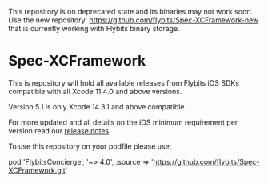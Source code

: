 This repository is on deprecated state and its binaries may not work soon. 
Use the new repository: https://github.com/flybits/Spec-XCFramework-new that is currently working with Flybits binary storage.

# Spec-XCFramework

This is repository will hold all available releases from Flybits iOS SDKs compatible with all Xcode 11.4.0 and above versions.

Version 5.1 is only Xcode 14.3.1 and above compatible.

For more updated and all details on the iOS minimum requirement per version read our [release notes](https://flybits.gitbook.io/sdks-release-notes/-M8g2wiJzul-XbHlYHqe/ios/core-+-concierge/version-5.x)

To use this repository on your podfile please use:

pod 'FlybitsConcierge', '~> 4.0', :source => 'https://github.com/flybits/Spec-XCFramework.git'
